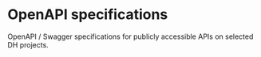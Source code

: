 # OpenAPI specifications

OpenAPI / Swagger specifications for publicly accessible APIs on selected DH projects.